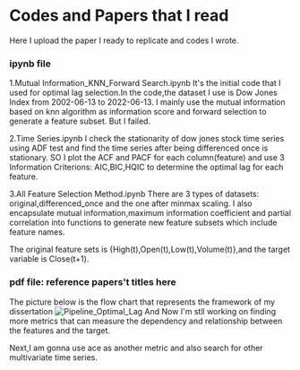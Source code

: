 # Codes and Papers that I read
Here I upload the paper I ready to replicate and codes I wrote.
### ipynb file
1.Mutual Information_KNN_Forward Search.ipynb
It's the initial code that I used for optimal lag selection.In the code,the dataset I use is Dow Jones Index from 2002-06-13 to 2022-06-13. I mainly use the mutual information based on knn algorithm as information score and forward selection to generate a feature subset. But I failed.

2.Time Series.ipynb
I check the stationarity of dow jones stock time series using ADF test and find the time series after being differenced once is stationary. SO I plot the ACF and PACF for each column(feature) and use 3 Information Criterions: AIC,BIC,HQIC to determine the optimal lag for each feature.

3.All Feature Selection Method.ipynb
There are 3 types of datasets: original,differenced_once and the one after minmax scaling.
I also encapsulate mutual information,maximum information coefficient and partial correlation into functions to generate new feature subsets which include feature names.

The original feature sets is {High(t),Open(t),Low(t),Volume(t)},and the target variable is Close(t+1).
### pdf file: reference papers't titles here 

The picture below is the flow chart that represents the framework of my dissertation
![Pipeline_Optimal_Lag](https://user-images.githubusercontent.com/47016879/176543198-6128b9e5-e270-4768-9fad-4a06af1fce4f.png)
And Now I'm stll working on finding more metrics that can measure the dependency and relationship between the features and the target.

Next,I am gonna use ace as another metric and also search for other multivariate time series.
